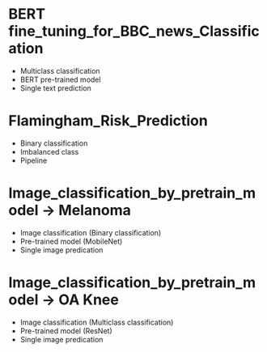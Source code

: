 # BERT fine_tuning_for_BBC_news_Classification
- Multiclass classification
- BERT pre-trained model
- Single text prediction
# Flamingham_Risk_Prediction
- Binary classification
- Imbalanced class
- Pipeline
# Image_classification_by_pretrain_model -> Melanoma
- Image classification (Binary classification)
- Pre-trained model (MobileNet)
- Single image predication
# Image_classification_by_pretrain_model -> OA Knee
- Image classification (Multiclass classification)
- Pre-trained model (ResNet)
- Single image predication

